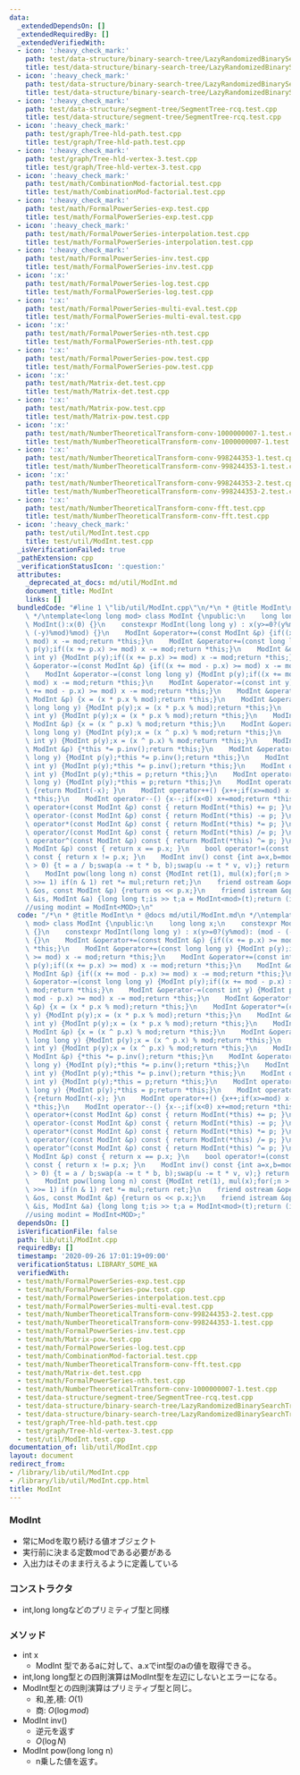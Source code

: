 ```yaml
---
data:
  _extendedDependsOn: []
  _extendedRequiredBy: []
  _extendedVerifiedWith:
  - icon: ':heavy_check_mark:'
    path: test/data-structure/binary-search-tree/LazyRandomizedBinarySearchTreeSequence-reverse.test.cpp
    title: test/data-structure/binary-search-tree/LazyRandomizedBinarySearchTreeSequence-reverse.test.cpp
  - icon: ':heavy_check_mark:'
    path: test/data-structure/binary-search-tree/LazyRandomizedBinarySearchTreeSequence-rsqrafq.test.cpp
    title: test/data-structure/binary-search-tree/LazyRandomizedBinarySearchTreeSequence-rsqrafq.test.cpp
  - icon: ':heavy_check_mark:'
    path: test/data-structure/segment-tree/SegmentTree-rcq.test.cpp
    title: test/data-structure/segment-tree/SegmentTree-rcq.test.cpp
  - icon: ':heavy_check_mark:'
    path: test/graph/Tree-hld-path.test.cpp
    title: test/graph/Tree-hld-path.test.cpp
  - icon: ':heavy_check_mark:'
    path: test/graph/Tree-hld-vertex-3.test.cpp
    title: test/graph/Tree-hld-vertex-3.test.cpp
  - icon: ':heavy_check_mark:'
    path: test/math/CombinationMod-factorial.test.cpp
    title: test/math/CombinationMod-factorial.test.cpp
  - icon: ':heavy_check_mark:'
    path: test/math/FormalPowerSeries-exp.test.cpp
    title: test/math/FormalPowerSeries-exp.test.cpp
  - icon: ':heavy_check_mark:'
    path: test/math/FormalPowerSeries-interpolation.test.cpp
    title: test/math/FormalPowerSeries-interpolation.test.cpp
  - icon: ':heavy_check_mark:'
    path: test/math/FormalPowerSeries-inv.test.cpp
    title: test/math/FormalPowerSeries-inv.test.cpp
  - icon: ':x:'
    path: test/math/FormalPowerSeries-log.test.cpp
    title: test/math/FormalPowerSeries-log.test.cpp
  - icon: ':x:'
    path: test/math/FormalPowerSeries-multi-eval.test.cpp
    title: test/math/FormalPowerSeries-multi-eval.test.cpp
  - icon: ':x:'
    path: test/math/FormalPowerSeries-nth.test.cpp
    title: test/math/FormalPowerSeries-nth.test.cpp
  - icon: ':x:'
    path: test/math/FormalPowerSeries-pow.test.cpp
    title: test/math/FormalPowerSeries-pow.test.cpp
  - icon: ':x:'
    path: test/math/Matrix-det.test.cpp
    title: test/math/Matrix-det.test.cpp
  - icon: ':x:'
    path: test/math/Matrix-pow.test.cpp
    title: test/math/Matrix-pow.test.cpp
  - icon: ':x:'
    path: test/math/NumberTheoreticalTransform-conv-1000000007-1.test.cpp
    title: test/math/NumberTheoreticalTransform-conv-1000000007-1.test.cpp
  - icon: ':x:'
    path: test/math/NumberTheoreticalTransform-conv-998244353-1.test.cpp
    title: test/math/NumberTheoreticalTransform-conv-998244353-1.test.cpp
  - icon: ':x:'
    path: test/math/NumberTheoreticalTransform-conv-998244353-2.test.cpp
    title: test/math/NumberTheoreticalTransform-conv-998244353-2.test.cpp
  - icon: ':x:'
    path: test/math/NumberTheoreticalTransform-conv-fft.test.cpp
    title: test/math/NumberTheoreticalTransform-conv-fft.test.cpp
  - icon: ':heavy_check_mark:'
    path: test/util/ModInt.test.cpp
    title: test/util/ModInt.test.cpp
  _isVerificationFailed: true
  _pathExtension: cpp
  _verificationStatusIcon: ':question:'
  attributes:
    _deprecated_at_docs: md/util/ModInt.md
    document_title: ModInt
    links: []
  bundledCode: "#line 1 \"lib/util/ModInt.cpp\"\n/*\n * @title ModInt\n * @docs md/util/ModInt.md\n\
    \ */\ntemplate<long long mod> class ModInt {\npublic:\n    long long x;\n    constexpr\
    \ ModInt():x(0) {}\n    constexpr ModInt(long long y) : x(y>=0?(y%mod): (mod -\
    \ (-y)%mod)%mod) {}\n    ModInt &operator+=(const ModInt &p) {if((x += p.x) >=\
    \ mod) x -= mod;return *this;}\n    ModInt &operator+=(const long long y) {ModInt\
    \ p(y);if((x += p.x) >= mod) x -= mod;return *this;}\n    ModInt &operator+=(const\
    \ int y) {ModInt p(y);if((x += p.x) >= mod) x -= mod;return *this;}\n    ModInt\
    \ &operator-=(const ModInt &p) {if((x += mod - p.x) >= mod) x -= mod;return *this;}\n\
    \    ModInt &operator-=(const long long y) {ModInt p(y);if((x += mod - p.x) >=\
    \ mod) x -= mod;return *this;}\n    ModInt &operator-=(const int y) {ModInt p(y);if((x\
    \ += mod - p.x) >= mod) x -= mod;return *this;}\n    ModInt &operator*=(const\
    \ ModInt &p) {x = (x * p.x % mod);return *this;}\n    ModInt &operator*=(const\
    \ long long y) {ModInt p(y);x = (x * p.x % mod);return *this;}\n    ModInt &operator*=(const\
    \ int y) {ModInt p(y);x = (x * p.x % mod);return *this;}\n    ModInt &operator^=(const\
    \ ModInt &p) {x = (x ^ p.x) % mod;return *this;}\n    ModInt &operator^=(const\
    \ long long y) {ModInt p(y);x = (x ^ p.x) % mod;return *this;}\n    ModInt &operator^=(const\
    \ int y) {ModInt p(y);x = (x ^ p.x) % mod;return *this;}\n    ModInt &operator/=(const\
    \ ModInt &p) {*this *= p.inv();return *this;}\n    ModInt &operator/=(const long\
    \ long y) {ModInt p(y);*this *= p.inv();return *this;}\n    ModInt &operator/=(const\
    \ int y) {ModInt p(y);*this *= p.inv();return *this;}\n    ModInt operator=(const\
    \ int y) {ModInt p(y);*this = p;return *this;}\n    ModInt operator=(const long\
    \ long y) {ModInt p(y);*this = p;return *this;}\n    ModInt operator-() const\
    \ {return ModInt(-x); }\n    ModInt operator++() {x++;if(x>=mod) x-=mod;return\
    \ *this;}\n    ModInt operator--() {x--;if(x<0) x+=mod;return *this;}\n    ModInt\
    \ operator+(const ModInt &p) const { return ModInt(*this) += p; }\n    ModInt\
    \ operator-(const ModInt &p) const { return ModInt(*this) -= p; }\n    ModInt\
    \ operator*(const ModInt &p) const { return ModInt(*this) *= p; }\n    ModInt\
    \ operator/(const ModInt &p) const { return ModInt(*this) /= p; }\n    ModInt\
    \ operator^(const ModInt &p) const { return ModInt(*this) ^= p; }\n    bool operator==(const\
    \ ModInt &p) const { return x == p.x; }\n    bool operator!=(const ModInt &p)\
    \ const { return x != p.x; }\n    ModInt inv() const {int a=x,b=mod,u=1,v=0,t;while(b\
    \ > 0) {t = a / b;swap(a -= t * b, b);swap(u -= t * v, v);} return ModInt(u);}\n\
    \    ModInt pow(long long n) const {ModInt ret(1), mul(x);for(;n > 0;mul *= mul,n\
    \ >>= 1) if(n & 1) ret *= mul;return ret;}\n    friend ostream &operator<<(ostream\
    \ &os, const ModInt &p) {return os << p.x;}\n    friend istream &operator>>(istream\
    \ &is, ModInt &a) {long long t;is >> t;a = ModInt<mod>(t);return (is);}\n};\n\
    //using modint = ModInt<MOD>;\n"
  code: "/*\n * @title ModInt\n * @docs md/util/ModInt.md\n */\ntemplate<long long\
    \ mod> class ModInt {\npublic:\n    long long x;\n    constexpr ModInt():x(0)\
    \ {}\n    constexpr ModInt(long long y) : x(y>=0?(y%mod): (mod - (-y)%mod)%mod)\
    \ {}\n    ModInt &operator+=(const ModInt &p) {if((x += p.x) >= mod) x -= mod;return\
    \ *this;}\n    ModInt &operator+=(const long long y) {ModInt p(y);if((x += p.x)\
    \ >= mod) x -= mod;return *this;}\n    ModInt &operator+=(const int y) {ModInt\
    \ p(y);if((x += p.x) >= mod) x -= mod;return *this;}\n    ModInt &operator-=(const\
    \ ModInt &p) {if((x += mod - p.x) >= mod) x -= mod;return *this;}\n    ModInt\
    \ &operator-=(const long long y) {ModInt p(y);if((x += mod - p.x) >= mod) x -=\
    \ mod;return *this;}\n    ModInt &operator-=(const int y) {ModInt p(y);if((x +=\
    \ mod - p.x) >= mod) x -= mod;return *this;}\n    ModInt &operator*=(const ModInt\
    \ &p) {x = (x * p.x % mod);return *this;}\n    ModInt &operator*=(const long long\
    \ y) {ModInt p(y);x = (x * p.x % mod);return *this;}\n    ModInt &operator*=(const\
    \ int y) {ModInt p(y);x = (x * p.x % mod);return *this;}\n    ModInt &operator^=(const\
    \ ModInt &p) {x = (x ^ p.x) % mod;return *this;}\n    ModInt &operator^=(const\
    \ long long y) {ModInt p(y);x = (x ^ p.x) % mod;return *this;}\n    ModInt &operator^=(const\
    \ int y) {ModInt p(y);x = (x ^ p.x) % mod;return *this;}\n    ModInt &operator/=(const\
    \ ModInt &p) {*this *= p.inv();return *this;}\n    ModInt &operator/=(const long\
    \ long y) {ModInt p(y);*this *= p.inv();return *this;}\n    ModInt &operator/=(const\
    \ int y) {ModInt p(y);*this *= p.inv();return *this;}\n    ModInt operator=(const\
    \ int y) {ModInt p(y);*this = p;return *this;}\n    ModInt operator=(const long\
    \ long y) {ModInt p(y);*this = p;return *this;}\n    ModInt operator-() const\
    \ {return ModInt(-x); }\n    ModInt operator++() {x++;if(x>=mod) x-=mod;return\
    \ *this;}\n    ModInt operator--() {x--;if(x<0) x+=mod;return *this;}\n    ModInt\
    \ operator+(const ModInt &p) const { return ModInt(*this) += p; }\n    ModInt\
    \ operator-(const ModInt &p) const { return ModInt(*this) -= p; }\n    ModInt\
    \ operator*(const ModInt &p) const { return ModInt(*this) *= p; }\n    ModInt\
    \ operator/(const ModInt &p) const { return ModInt(*this) /= p; }\n    ModInt\
    \ operator^(const ModInt &p) const { return ModInt(*this) ^= p; }\n    bool operator==(const\
    \ ModInt &p) const { return x == p.x; }\n    bool operator!=(const ModInt &p)\
    \ const { return x != p.x; }\n    ModInt inv() const {int a=x,b=mod,u=1,v=0,t;while(b\
    \ > 0) {t = a / b;swap(a -= t * b, b);swap(u -= t * v, v);} return ModInt(u);}\n\
    \    ModInt pow(long long n) const {ModInt ret(1), mul(x);for(;n > 0;mul *= mul,n\
    \ >>= 1) if(n & 1) ret *= mul;return ret;}\n    friend ostream &operator<<(ostream\
    \ &os, const ModInt &p) {return os << p.x;}\n    friend istream &operator>>(istream\
    \ &is, ModInt &a) {long long t;is >> t;a = ModInt<mod>(t);return (is);}\n};\n\
    //using modint = ModInt<MOD>;"
  dependsOn: []
  isVerificationFile: false
  path: lib/util/ModInt.cpp
  requiredBy: []
  timestamp: '2020-09-26 17:01:19+09:00'
  verificationStatus: LIBRARY_SOME_WA
  verifiedWith:
  - test/math/FormalPowerSeries-exp.test.cpp
  - test/math/FormalPowerSeries-pow.test.cpp
  - test/math/FormalPowerSeries-interpolation.test.cpp
  - test/math/FormalPowerSeries-multi-eval.test.cpp
  - test/math/NumberTheoreticalTransform-conv-998244353-2.test.cpp
  - test/math/NumberTheoreticalTransform-conv-998244353-1.test.cpp
  - test/math/FormalPowerSeries-inv.test.cpp
  - test/math/Matrix-pow.test.cpp
  - test/math/FormalPowerSeries-log.test.cpp
  - test/math/CombinationMod-factorial.test.cpp
  - test/math/NumberTheoreticalTransform-conv-fft.test.cpp
  - test/math/Matrix-det.test.cpp
  - test/math/FormalPowerSeries-nth.test.cpp
  - test/math/NumberTheoreticalTransform-conv-1000000007-1.test.cpp
  - test/data-structure/segment-tree/SegmentTree-rcq.test.cpp
  - test/data-structure/binary-search-tree/LazyRandomizedBinarySearchTreeSequence-rsqrafq.test.cpp
  - test/data-structure/binary-search-tree/LazyRandomizedBinarySearchTreeSequence-reverse.test.cpp
  - test/graph/Tree-hld-path.test.cpp
  - test/graph/Tree-hld-vertex-3.test.cpp
  - test/util/ModInt.test.cpp
documentation_of: lib/util/ModInt.cpp
layout: document
redirect_from:
- /library/lib/util/ModInt.cpp
- /library/lib/util/ModInt.cpp.html
title: ModInt
---
```

### ModInt
- 常にModを取り続ける値オブジェクト
- 実行前に決まる定数modである必要がある
- 入出力はそのまま行えるように定義している

### コンストラクタ
- int,long longなどのプリミティブ型と同様

### メソッド
- int x
  - ModInt<mod> 型であるaに対して、a.xでint型のaの値を取得できる。
- int,long long型との四則演算はModInt型を左辺にしないとエラーになる。
- ModInt型との四則演算はプリミティブ型と同じ。
  - 和,差,積: $O(1)$
  - 商: $O(\log mod)$
- ModInt inv()
  - 逆元を返す
  - $O(\log N)$
- ModInt pow(long long n)
  - n乗した値を返す。